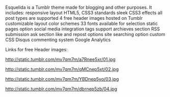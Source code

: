 Esquelida is a Tumblr theme made for blogging and other purposes. It includes:
responsive layout
HTML5, CSS3 standards
sleek CSS3 effects
all post types are supported
4 free header images hosted on Tumblr 
customizable layout color schemes
33 fonts available for selection
static pages option
social media integration
tags support
archieves section
RSS submission
ask section
like and repost options
site searching option 
custom CSS
Disqus commenting system
Google Analytics


Links for free Header images:

http://static.tumblr.com/mv7qm7m/a7Rnee5xr/01.jpg

http://static.tumblr.com/mv7qm7m/qMCnep5xt/02.jpg

http://static.tumblr.com/mv7qm7m/YBDnep5yo/03.jpg

http://static.tumblr.com/mv7qm7m/dbrnep5zb/04.jpg
